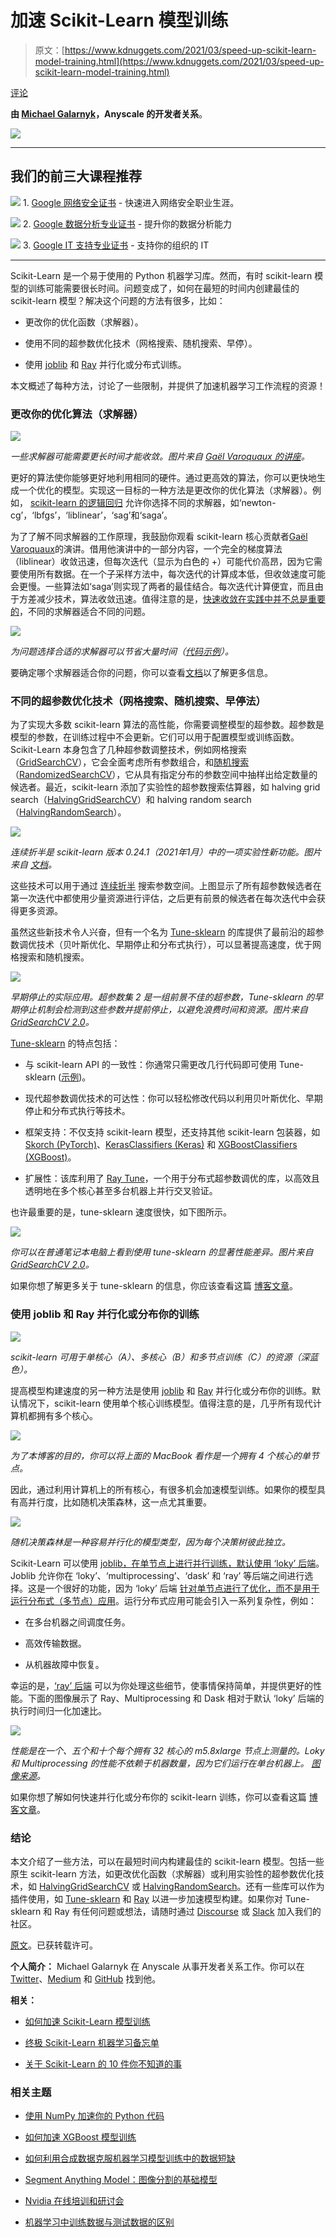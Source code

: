 # 加速 Scikit-Learn 模型训练

> 原文：[https://www.kdnuggets.com/2021/03/speed-up-scikit-learn-model-training.html](https://www.kdnuggets.com/2021/03/speed-up-scikit-learn-model-training.html)

[评论](#comments)

**由 [Michael Galarnyk](https://www.linkedin.com/in/michaelgalarnyk/)，Anyscale 的开发者关系**。

![](../Images/0880921729473edb53c8bd453524c2b4.png)

* * *

## 我们的前三大课程推荐

![](../Images/0244c01ba9267c002ef39d4907e0b8fb.png) 1\. [Google 网络安全证书](https://www.kdnuggets.com/google-cybersecurity) - 快速进入网络安全职业生涯。

![](../Images/e225c49c3c91745821c8c0368bf04711.png) 2\. [Google 数据分析专业证书](https://www.kdnuggets.com/google-data-analytics) - 提升你的数据分析能力

![](../Images/0244c01ba9267c002ef39d4907e0b8fb.png) 3\. [Google IT 支持专业证书](https://www.kdnuggets.com/google-itsupport) - 支持你的组织的 IT

* * *

Scikit-Learn 是一个易于使用的 Python 机器学习库。然而，有时 scikit-learn 模型的训练可能需要很长时间。问题变成了，如何在最短的时间内创建最佳的 scikit-learn 模型？解决这个问题的方法有很多，比如：

+   更改你的优化函数（求解器）。

+   使用不同的超参数优化技术（网格搜索、随机搜索、早停）。

+   使用 [joblib](https://joblib.readthedocs.io/en/latest/) 和 [Ray](https://docs.ray.io/en/master/index.html) 并行化或分布式训练。

本文概述了每种方法，讨论了一些限制，并提供了加速机器学习工作流程的资源！

### 更改你的优化算法（求解器）

![](../Images/19367bf8a043ef3807153be9613249a4.png)

*一些求解器可能需要更长时间才能收敛。图片来自 [Gaël Varoquaux 的讲座](https://youtu.be/1s8RzWwMdqg?t=671)。*

更好的算法使你能够更好地利用相同的硬件。通过更高效的算法，你可以更快地生成一个优化的模型。实现这一目标的一种方法是更改你的优化算法（求解器）。例如， [scikit-learn 的逻辑回归](https://scikit-learn.org/stable/modules/generated/sklearn.linear_model.LogisticRegression.html) 允许你选择不同的求解器，如‘newton-cg’，‘lbfgs’，‘liblinear’，‘sag’和‘saga’。

为了了解不同求解器的工作原理，我鼓励你观看 scikit-learn 核心贡献者[Gaël Varoquaux](https://youtu.be/1s8RzWwMdqg?t=671)的演讲。借用他演讲中的一部分内容，一个完全的梯度算法（liblinear）收敛迅速，但每次迭代（显示为白色的 +）可能代价高昂，因为它需要使用所有数据。在一个子采样方法中，每次迭代的计算成本低，但收敛速度可能会更慢。一些算法如‘saga’则实现了两者的最佳结合。每次迭代计算便宜，而且由于方差减少技术，算法收敛迅速。值得注意的是，[快速收敛在实践中并不总是重要的](https://leon.bottou.org/publications/pdf/nips-2007.pdf)，不同的求解器适合不同的问题。

![](../Images/3a3223bcb84a94bbaa46963bcc7718c3.png)

*为问题选择合适的求解器可以节省大量时间（[代码示例](https://gist.github.com/mGalarnyk/f42f434fc162be108a3bb5bc36464a59)）。*

要确定哪个求解器适合你的问题，你可以查看[文档](https://scikit-learn.org/stable/modules/linear_model.html)以了解更多信息。

### 不同的超参数优化技术（网格搜索、随机搜索、早停法）

为了实现大多数 scikit-learn 算法的高性能，你需要调整模型的超参数。超参数是模型的参数，在训练过程中不会更新。它们可以用于配置模型或训练函数。Scikit-Learn 本身包含了几种超参数调整技术，例如网格搜索（[GridSearchCV](https://scikit-learn.org/stable/modules/generated/sklearn.model_selection.GridSearchCV.html#sklearn.model_selection.GridSearchCV)），它会全面考虑所有参数组合，和[随机搜索](https://www.jmlr.org/papers/volume13/bergstra12a/bergstra12a.pdf)（[RandomizedSearchCV](https://scikit-learn.org/stable/modules/generated/sklearn.model_selection.RandomizedSearchCV.html#sklearn.model_selection.RandomizedSearchCV)），它从具有指定分布的参数空间中抽样出给定数量的候选者。最近，scikit-learn 添加了实验性的超参数搜索估算器，如 halving grid search（[HalvingGridSearchCV](https://scikit-learn.org/stable/modules/generated/sklearn.model_selection.HalvingGridSearchCV.html#sklearn.model_selection.HalvingGridSearchCV)）和 halving random search（[HalvingRandomSearch](https://scikit-learn.org/stable/modules/generated/sklearn.model_selection.HalvingRandomSearchCV.html#sklearn.model_selection.HalvingRandomSearchCV)）。

![](../Images/1dab55e91d1defae7c5c2b9a74802396.png)

*连续折半是 scikit-learn 版本 0.24.1（2021年1月）中的一项实验性新功能。图片来自 [文档](https://scikit-learn.org/stable/modules/grid_search.html#searching-for-optimal-parameters-with-successive-halving)。*

这些技术可以用于通过 [连续折半](https://scikit-learn.org/stable/modules/grid_search.html#searching-for-optimal-parameters-with-successive-halving) 搜索参数空间。上图显示了所有超参数候选者在第一次迭代中都使用少量资源进行评估，之后更有前景的候选者在每次迭代中会获得更多资源。

虽然这些新技术令人兴奋，但有一个名为 [Tune-sklearn](https://github.com/ray-project/tune-sklearn) 的库提供了最前沿的超参数调优技术（贝叶斯优化、早期停止和分布式执行），可以显著提高速度，优于网格搜索和随机搜索。

![](../Images/4a706fdaf9b9d4214f9acca52f133fae.png)

*早期停止的实际应用。超参数集 2 是一组前景不佳的超参数，Tune-sklearn 的早期停止机制会检测到这些参数并提前停止，以避免浪费时间和资源。图片来自 [GridSearchCV 2.0](https://medium.com/distributed-computing-with-ray/gridsearchcv-2-0-new-and-improved-ee56644cbabf)。*

[Tune-sklearn](https://github.com/ray-project/tune-sklearn) 的特点包括：

+   与 scikit-learn API 的一致性：你通常只需更改几行代码即可使用 Tune-sklearn ([示例](https://github.com/ray-project/tune-sklearn/blob/master/examples/random_forest.py))。

+   现代超参数调优技术的可达性：你可以轻松修改代码以利用贝叶斯优化、早期停止和分布式执行等技术。

+   框架支持：不仅支持 scikit-learn 模型，还支持其他 scikit-learn 包装器，如 [Skorch (PyTorch)](https://github.com/ray-project/tune-sklearn/blob/master/examples/torch_nn.py)、[KerasClassifiers (Keras)](https://github.com/ray-project/tune-sklearn/blob/master/examples/keras_example.py) 和 [XGBoostClassifiers (XGBoost)](https://github.com/ray-project/tune-sklearn/blob/master/examples/xgbclassifier.py)。

+   扩展性：该库利用了 [Ray Tune](https://docs.ray.io/en/master/tune/index.html)，一个用于分布式超参数调优的库，以高效且透明地在多个核心甚至多台机器上并行交叉验证。

也许最重要的是，tune-sklearn 速度很快，如下图所示。

![](../Images/ca1e4b4f8739b88145941d913ea39e5d.png)

*你可以在普通笔记本电脑上看到使用 tune-sklearn 的显著性能差异。图片来自 [GridSearchCV 2.0](https://medium.com/distributed-computing-with-ray/gridsearchcv-2-0-new-and-improved-ee56644cbabf)。*

如果你想了解更多关于 tune-sklearn 的信息，你应该查看这篇 [博客文章](https://medium.com/distributed-computing-with-ray/gridsearchcv-2-0-new-and-improved-ee56644cbabf)。

### 使用 joblib 和 Ray 并行化或分布你的训练

![](../Images/0880921729473edb53c8bd453524c2b4.png)

*scikit-learn 可用于单核心（A）、多核心（B）和多节点训练（C）的资源（深蓝色）。*

提高模型构建速度的另一种方法是使用 [joblib](https://joblib.readthedocs.io/en/latest/) 和 [Ray](https://docs.ray.io/en/master/index.html) 并行化或分布你的训练。默认情况下，scikit-learn 使用单个核心训练模型。值得注意的是，几乎所有现代计算机都拥有多个核心。

![](../Images/011f12d2c03de2fa5567a99c1befe607.png)

*为了本博客的目的，你可以将上面的 MacBook 看作是一个拥有 4 个核心的单节点。*

因此，通过利用计算机上的所有核心，有很多机会加速模型训练。如果你的模型具有高并行度，比如随机决策森林，这一点尤其重要。

![](../Images/9e332dc737433e9eec4d41b6ca34b3ca.png)

*随机决策森林是一种容易并行化的模型类型，因为每个决策树彼此独立。*

Scikit-Learn 可以使用 [joblib，在单节点上进行并行训练，默认使用 ‘loky’ 后端](https://joblib.readthedocs.io/en/latest/parallel.html)。Joblib 允许你在 ‘loky’、‘multiprocessing’、‘dask’ 和 ‘ray’ 等后端之间进行选择。这是一个很好的功能，因为 ‘loky’ 后端 [针对单节点进行了优化，而不是用于运行分布式（多节点）应用](https://scikit-learn.org/stable/modules/generated/sklearn.utils.parallel_backend.html)。运行分布式应用可能会引入一系列复杂性，例如：

+   在多台机器之间调度任务。

+   高效传输数据。

+   从机器故障中恢复。

幸运的是，[‘ray’ 后端](https://docs.ray.io/en/master/joblib.html) 可以为你处理这些细节，使事情保持简单，并提供更好的性能。下面的图像展示了 Ray、Multiprocessing 和 Dask 相对于默认 ‘loky’ 后端的执行时间归一化加速比。

![](../Images/6d92f8e9af515fbd9f2943ae9bfc5cda.png)

*性能是在一个、五个和十个每个拥有 32 核心的 m5.8xlarge 节点上测量的。Loky 和 Multiprocessing 的性能不依赖于机器数量，因为它们运行在单台机器上。 [图像来源](https://medium.com/distributed-computing-with-ray/easy-distributed-scikit-learn-training-with-ray-54ff8b643b33)。*

如果你想了解如何快速并行化或分布你的 scikit-learn 训练，你可以查看这篇 [博客文章](https://medium.com/distributed-computing-with-ray/easy-distributed-scikit-learn-training-with-ray-54ff8b643b33)。

### 结论

本文介绍了一些方法，可以在最短时间内构建最佳的 scikit-learn 模型。包括一些原生 scikit-learn 方法，如更改优化函数（求解器）或利用实验性的超参数优化技术，如 [HalvingGridSearchCV](https://scikit-learn.org/stable/modules/generated/sklearn.model_selection.HalvingGridSearchCV.html#sklearn.model_selection.HalvingGridSearchCV) 或 [HalvingRandomSearch](https://scikit-learn.org/stable/modules/generated/sklearn.model_selection.HalvingRandomSearchCV.html#sklearn.model_selection.HalvingRandomSearchCV)。还有一些库可以作为插件使用，如 [Tune-sklearn](https://github.com/ray-project/tune-sklearn) 和 [Ray](https://github.com/ray-project/ray) 以进一步加速模型构建。如果你对 Tune-sklearn 和 Ray 有任何问题或想法，请随时通过 [Discourse](https://discuss.ray.io/) 或 [Slack](https://docs.google.com/forms/d/e/1FAIpQLSfAcoiLCHOguOm8e7Jnn-JJdZaCxPGjgVCvFijHB5PLaQLeig/viewform) 加入我们的社区。

[原文](https://medium.com/distributed-computing-with-ray/how-to-speed-up-scikit-learn-model-training-aaf17e2d1e1)。已获转载许可。

**个人简介：** Michael Galarnyk 在 Anyscale 从事开发者关系工作。你可以在 [Twitter](https://twitter.com/GalarnykMichael)、[Medium](https://medium.com/@GalarnykMichael) 和 [GitHub](https://github.com/mGalarnyk) 找到他。

**相关：**

+   [如何加速 Scikit-Learn 模型训练](https://www.kdnuggets.com/2021/02/speed-up-scikit-learn-model-training.html)

+   [终极 Scikit-Learn 机器学习备忘单](https://www.kdnuggets.com/2021/01/ultimate-scikit-learn-machine-learning-cheatsheet.html)

+   [关于 Scikit-Learn 的 10 件你不知道的事](https://www.kdnuggets.com/2020/09/10-things-know-scikit-learn.html)

### 相关主题

+   [使用 NumPy 加速你的 Python 代码](https://www.kdnuggets.com/speeding-up-your-python-code-with-numpy)

+   [如何加速 XGBoost 模型训练](https://www.kdnuggets.com/2021/12/speed-xgboost-model-training.html)

+   [如何利用合成数据克服机器学习模型训练中的数据短缺](https://www.kdnuggets.com/2022/03/synthetic-data-overcome-data-shortages-machine-learning-model-training.html)

+   [Segment Anything Model：图像分割的基础模型](https://www.kdnuggets.com/2023/07/segment-anything-model-foundation-model-image-segmentation.html)

+   [Nvidia 在线培训和研讨会](https://www.kdnuggets.com/2022/07/online-training-workshops-nvidia.html)

+   [机器学习中训练数据与测试数据的区别](https://www.kdnuggets.com/2022/08/difference-training-testing-data-machine-learning.html)

